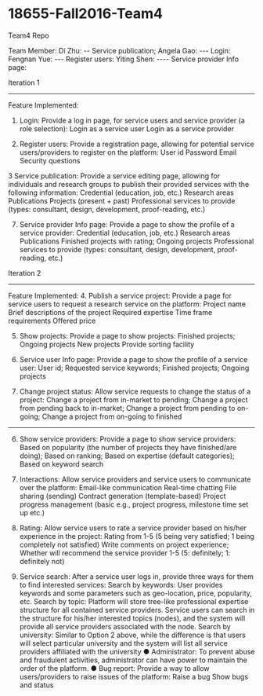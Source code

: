 # 18655-Fall2016-Team4
Team4 Repo

Team Member:
Di Zhu: -- Service publication;
Angela Gao: --- Login:
Fengnan Yue: --- Register users:
Yiting Shen: ---- Service provider Info page:

Iteration 1
************************************
Feature Implemented:
1.    Login: Provide a log in page, for service users and service provider (a role selection):
     Login as a service user
     Login as a service provider

2.  Register users: Provide a registration page, allowing for potential service users/providers to register on the platform:
     User id
     Password
     Email
     Security questions

3     Service publication: Provide a service editing page, allowing for individuals and research groups to publish their provided services with the following information:
     Credential (education, job, etc.)
     Research areas
     Publications
     Projects (present + past)
     Professional services to provide (types: consultant, design, development, proof-reading, etc.)

7. Service provider Info page: Provide a page to show the profile of a service provider:
      Credential (education, job, etc.)
      Research areas
      Publications
      Finished projects with rating;
      Ongoing projects
      Professional services to provide (types: consultant, design, development, proof-reading, etc.)



Iteration 2
************************************
Feature Implemented:
4. Publish a service project: Provide a page for service users to request a research service on the platform:
     Project name
     Brief descriptions of the project
     Required expertise
     Time frame requirements
     Offered price

5. Show projects: Provide a page to show projects:
     Finished projects;
     Ongoing projects
     New projects
     Provide sorting facility

8. Service user Info page: Provide a page to show the profile of a service user:
     User id;
     Requested service keywords;
     Finished projects;
     Ongoing projects

9. Change project status: Allow service requests to change the status of a project:
     Change a project from in-market to pending;
     Change a project from pending back to in-market;
     Change a project from pending to on-going;
     Change a project from on-going to finished

****************
6.  Show service providers: Provide a page to show service providers:
    Based on popularity (the number of projects they have finished/are doing);
    Based on ranking;
    Based on expertise (default categories);
    Based on keyword search

10.  Interactions: Allow service providers and service users to communicate over the platform:
     Email-like communication
     Real-time chatting
     File sharing (sending)
     Contract generation (template-based)
     Project progress management (basic e.g., project progress, milestone time set up etc.)

11. Rating: Allow service users to rate a service provider based on his/her experience in the project:
     Rating from 1-5 (5 being very satisfied; 1 being completely not satisfied)
     Write comments on project experience;
     Whether will recommend the service provider 1-5 (5: definitely; 1: definitely not)

12.  Service search: After a service user logs in, provide three ways for them to find interested services:
     Search by keywords: User provides keywords and some parameters such as geo-location, price, popularity, etc.
     Search by topic: Platform will store tree-like professional expertise structure for all contained service providers. Service users can search in the structure for his/her interested topics (nodes), and the system will provide all  service providers associated with the node.
     Search by university: Similar to Option 2 above, while the difference is that users will select particular university and the system will list all service providers affiliated with the university
           ●    Administrator: To prevent abuse and fraudulent activities, administrator can have power to maintain the order of the platform.
           ●    Bug report: Provide a way to allow users/providers to raise issues of the platform:
     Raise a bug
     Show bugs and status